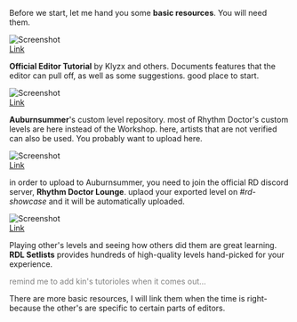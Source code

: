 Before we start, let me hand you some **basic resources**. You will need them.

![Screenshot](/public/images/basics/gitbook_screenshot.PNG)  
[Link](https://rhythm-doctor.gitbook.io/level-editor/)

**Official Editor Tutorial** by Klyzx and others. Documents features that the editor can pull off, as well as some suggestions. good place to start. 

![Screenshot](/public/images/basics/auburnsummer_screenshot.PNG)  
[Link](https://auburnsummer.github.io/rdlevels/)

**Auburnsummer**'s custom level repository. most of Rhythm Doctor's custom levels are here instead of the Workshop. here, artists that are not verified can also be used. You probably want to upload here.

![Screenshot](/public/images/basics/rdl_screenshot.PNG)  
[Link](https://discord.gg/rhythmdr)

in order to upload to Auburnsummer, you need to join the official RD discord server, **Rhythm Doctor Lounge**. uplaod your exported level on *#rd-showcase* and it will be automatically uploaded.

![Screenshot](/public/images/basics/setlist_screenshot.PNG)  
[Link](https://docs.google.com/spreadsheets/d/1acZltH8MKs81Nu-BOsaupeWfjJVDiDVoVzbIKepPdYQ/edit#gid=1233036881)

Playing other's levels and seeing how others did them are great learning. **RDL Setlists** provides hundreds of high-quality levels hand-picked for your experience.

<span style="color:#808080">remind me to add kin's tutorioles when it comes out...</span>

There are more basic resources, I will link them when the time is right- because the other's are specific to certain parts of editors.